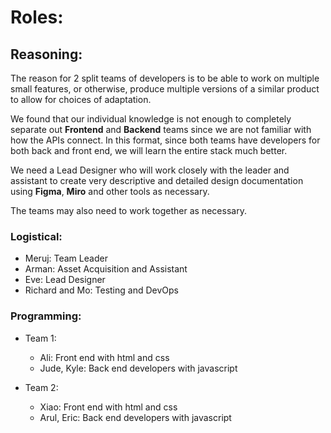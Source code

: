 # Roles:

## Reasoning:
The reason for 2 split teams of developers is to be able to work on multiple small
features, or otherwise, produce multiple versions of a similar product to allow for
choices of adaptation.

We found that our individual knowledge is not enough to completely separate out
**Frontend** and **Backend** teams since we are not familiar with how the APIs
connect. In this format, since both teams have developers for both back and front
end, we will learn the entire stack much better.

We need a Lead Designer who will work closely with the leader and assistant to
create very descriptive and detailed design documentation using **Figma**, **Miro**
and other tools as necessary.

The teams may also need to work together as necessary.

### Logistical:

- Meruj: Team Leader
- Arman: Asset Acquisition and Assistant
- Eve: Lead Designer
- Richard and Mo: Testing and DevOps

### Programming:

- Team 1:
    - Ali: Front end with html and css
    - Jude, Kyle: Back end developers with javascript

- Team 2:
    - Xiao: Front end with html and css
    - Arul, Eric: Back end developers with javascript